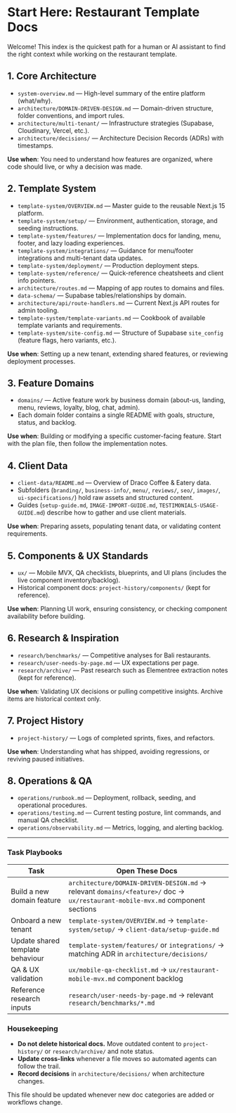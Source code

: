 # Start Here: Restaurant Template Docs

Welcome! This index is the quickest path for a human or AI assistant to find the right context while working on the restaurant template.

## 1. Core Architecture
- `system-overview.md` — High-level summary of the entire platform (what/why).
- `architecture/DOMAIN-DRIVEN-DESIGN.md` — Domain-driven structure, folder conventions, and import rules.
- `architecture/multi-tenant/` — Infrastructure strategies (Supabase, Cloudinary, Vercel, etc.).
- `architecture/decisions/` — Architecture Decision Records (ADRs) with timestamps.

**Use when**: You need to understand how features are organized, where code should live, or why a decision was made.

## 2. Template System
- `template-system/OVERVIEW.md` — Master guide to the reusable Next.js 15 platform.
- `template-system/setup/` — Environment, authentication, storage, and seeding instructions.
- `template-system/features/` — Implementation docs for landing, menu, footer, and lazy loading experiences.
- `template-system/integrations/` — Guidance for menu/footer integrations and multi-tenant data updates.
- `template-system/deployment/` — Production deployment steps.
- `template-system/reference/` — Quick-reference cheatsheets and client info pointers.
- `architecture/routes.md` — Mapping of app routes to domains and files.
- `data-schema/` — Supabase tables/relationships by domain.
- `architecture/api/route-handlers.md` — Current Next.js API routes for admin tooling.
- `template-system/template-variants.md` — Cookbook of available template variants and requirements.
- `template-system/site-config.md` — Structure of Supabase `site_config` (feature flags, hero variants, etc.).

**Use when**: Setting up a new tenant, extending shared features, or reviewing deployment processes.

## 3. Feature Domains
- `domains/` — Active feature work by business domain (about-us, landing, menu, reviews, loyalty, blog, chat, admin).
- Each domain folder contains a single README with goals, structure, status, and backlog.

**Use when**: Building or modifying a specific customer-facing feature. Start with the plan file, then follow the implementation notes.

## 4. Client Data
- `client-data/README.md` — Overview of Draco Coffee & Eatery data.
- Subfolders (`branding/`, `business-info/`, `menu/`, `reviews/`, `seo/`, `images/`, `ui-specifications/`) hold raw assets and structured content.
- Guides (`setup-guide.md`, `IMAGE-IMPORT-GUIDE.md`, `TESTIMONIALS-USAGE-GUIDE.md`) describe how to gather and use client materials.

**Use when**: Preparing assets, populating tenant data, or validating content requirements.

## 5. Components & UX Standards
- `ux/` — Mobile MVX, QA checklists, blueprints, and UI plans (includes the live component inventory/backlog).
- Historical component docs: `project-history/components/` (kept for reference).

**Use when**: Planning UI work, ensuring consistency, or checking component availability before building.

## 6. Research & Inspiration
- `research/benchmarks/` — Competitive analyses for Bali restaurants.
- `research/user-needs-by-page.md` — UX expectations per page.
- `research/archive/` — Past research such as Elementree extraction notes (kept for reference).

**Use when**: Validating UX decisions or pulling competitive insights. Archive items are historical context only.

## 7. Project History
- `project-history/` — Logs of completed sprints, fixes, and refactors.

**Use when**: Understanding what has shipped, avoiding regressions, or reviving paused initiatives.

## 8. Operations & QA
- `operations/runbook.md` — Deployment, rollback, seeding, and operational procedures.
- `operations/testing.md` — Current testing posture, lint commands, and manual QA checklist.
- `operations/observability.md` — Metrics, logging, and alerting backlog.

---

### Task Playbooks

| Task | Open These Docs |
| --- | --- |
| Build a new domain feature | `architecture/DOMAIN-DRIVEN-DESIGN.md` → relevant `domains/<feature>/` doc → `ux/restaurant-mobile-mvx.md` component sections |
| Onboard a new tenant | `template-system/OVERVIEW.md` → `template-system/setup/` → `client-data/setup-guide.md` |
| Update shared template behaviour | `template-system/features/` or `integrations/` → matching ADR in `architecture/decisions/` |
| QA & UX validation | `ux/mobile-qa-checklist.md` → `ux/restaurant-mobile-mvx.md` component backlog |
| Reference research inputs | `research/user-needs-by-page.md` → relevant `research/benchmarks/*.md` |

### Housekeeping
- **Do not delete historical docs.** Move outdated content to `project-history/` or `research/archive/` and note status.
- **Update cross-links** whenever a file moves so automated agents can follow the trail.
- **Record decisions** in `architecture/decisions/` when architecture changes.

This file should be updated whenever new doc categories are added or workflows change.
